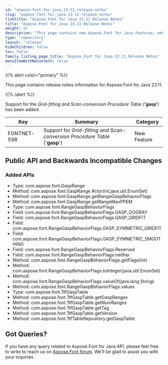 ```yaml
---
id: "aspose-font-for-java-23-11-release-notes"
slug: "aspose-font-for-java-23-11-release-notes"
linktitle: "Aspose.Font for Java 23.11 Release Notes"
title: "Aspose.Font for Java 23.11 Release Notes"
weight: 92
description: "This page contains new Aspose.Font for Java features, enhancement, and bug fixes in 2023, version 23.11."
type: "repository"
layout: "release"
hideChildren: false
toc: false
family_listing_page_title: "Aspose.Font for Java 23.11 Release Notes"
menuItemWithNoContent: false
---
```


{{% alert color="primary" %}}

This page contains release notes information for Aspose.Font for Java 23.11.

{{% /alert %}}

Support for the *Grid-fitting and Scan-conversion Procedure Table* (**'gasp'**) has been added.

| Key | Summary | Category |
|---|---|---|
| FONTNET-598 |  Support for *Grid-fitting and Scan-conversion Procedure Table* ('**gasp**') | New Feature |

## Public API and Backwards Incompatible Changes

### Added APIs
 * Type: com.aspose.font.GaspRange
 * Method: com.aspose.font.GaspRange.#ctor(int,java.util.EnumSet)
 * Method: com.aspose.font.GaspRange.getRangeGaspBehaviorFlags
 * Method: com.aspose.font.GaspRange.getRangeMaxPPEM
 * Type: com.aspose.font.RangeGaspBehaviorFlags
 * Field: com.aspose.font.RangeGaspBehaviorFlags.GASP_DOGRAY
 * Field: com.aspose.font.RangeGaspBehaviorFlags.GASP_GRIDFIT
 * Field: com.aspose.font.RangeGaspBehaviorFlags.GASP_SYMMETRIC_GRIDFIT
 * Field: com.aspose.font.RangeGaspBehaviorFlags.GASP_SYMMETRIC_SMOOTHING
 * Field: com.aspose.font.RangeGaspBehaviorFlags.Reserved
 * Field: com.aspose.font.RangeGaspBehaviorFlags.neither
 * Method: com.aspose.font.RangeGaspBehaviorFlags.getFlags(int)
 * Method: com.aspose.font.RangeGaspBehaviorFlags.toInteger(java.util.EnumSet)
 * Method: com.aspose.font.RangeGaspBehaviorFlags.valueOf(java.lang.String)
 * Method: com.aspose.font.RangeGaspBehaviorFlags.values
 * Type: com.aspose.font.TtfGaspTable
 * Method: com.aspose.font.TtfGaspTable.getGaspRanges
 * Method: com.aspose.font.TtfGaspTable.getNumRanges
 * Method: com.aspose.font.TtfGaspTable.getTag
 * Method: com.aspose.font.TtfGaspTable.getVersion
 * Method: com.aspose.font.TtfTableRepository.getGaspTable
## Got Queries?

If you have any query related to Aspose.Font for Java API, please feel free to write to reach us on [Aspose.Font forum](https://forum.aspose.com/c/font/). We'll be glad to assist you with your inquiries.
